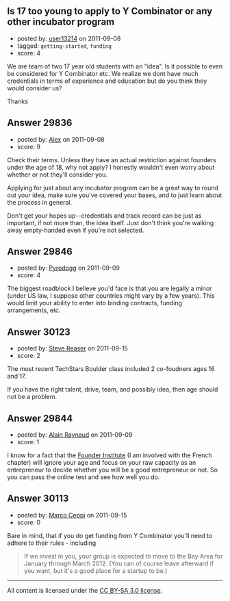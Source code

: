 ## Is 17 too young to apply to Y Combinator or any other incubator program

- posted by: [user13214](https://stackexchange.com/users/-1/13214-user13214) on 2011-09-08
- tagged: `getting-started`, `funding`
- score: 4

We are team of two 17 year old students with an "idea". Is it possible to even be considered for Y Combinator etc. We realize we dont have much credentials in terms of experience and education but do you think they would consider us?

Thanks


## Answer 29836

- posted by: [Alex](https://stackexchange.com/users/-1/12744-alex) on 2011-09-08
- score: 9

Check their terms. Unless they have an actual restriction against founders under the age of 18, why not apply? I honestly wouldn't even worry about whether or not they'll consider you.

Applying for just about any incubator program can be a great way to round out your idea, make sure you've covered your bases, and to just learn about the process in general.

Don't get your hopes up--credentials and track record can be just as important, if not more than, the idea itself. Just don't think you're walking away empty-handed even if you're not selected.


## Answer 29846

- posted by: [Pyrodogg](https://stackexchange.com/users/-1/13222-pyrodogg) on 2011-09-09
- score: 4

The biggest roadblock I believe you'd face is that you are legally a minor (under US law, I suppose other countries might vary by a few years).  This would limit your ability to enter into binding contracts, funding arrangements, etc.


## Answer 30123

- posted by: [Steve Reaser](https://stackexchange.com/users/-1/13348-steve-reaser) on 2011-09-15
- score: 2

The most recent TechStars Boulder class included 2 co-foudners ages 16 and 17.

If you have the right talent, drive, team, and possibly idea, then age should not be a problem.


## Answer 29844

- posted by: [Alain Raynaud](https://stackexchange.com/users/-1/502-alain-raynaud) on 2011-09-09
- score: 1

<p>I know for a fact that the <a href="http://founderinstitute.com" rel="nofollow">Founder Institute</a> (I am involved with the French chapter) will ignore your age and focus on your raw capacity as an entrepreneur to decide whether you will be a good entrepreneur or not. So you can pass the online test and see how well you do.</p>



## Answer 30113

- posted by: [Marco Ceppi](https://stackexchange.com/users/-1/10046-marco-ceppi) on 2011-09-15
- score: 0

Bare in mind, that if you do get funding from Y Combinator you'll need to adhere to their rules - including

> If we invest in you, your group is expected to move to the Bay Area for January through March 2012. (You can of course leave afterward if you want, but it's a good place for a startup to be.)



---

All content is licensed under the [CC BY-SA 3.0 license](https://creativecommons.org/licenses/by-sa/3.0/).
